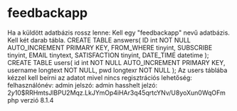 # feedbackapp
Ha a küldött adatbázis rossz lenne:
Kell egy "feedbackapp" nevű adatbázis.
Kell két darab tábla.
CREATE TABLE answers(
    ID int NOT NULL AUTO_INCREMENT PRIMARY KEY,
    FROM_WHERE tinyint,
    SUBSCRIBE tinyint,
    EMAIL tinytext,
    SATISFACTION tinyint,
    DATE_TIME datetime
);
CREATE TABLE users(
    id int NOT NULL AUTO_INCREMENT PRIMARY KEY,
    username longtext NOT NULL,
    pwd longtexr NOT NULL
);
 Az users táblába kézzel kell beírni az adatot mivel nincs regisztrációs lehetőség:
felhasználónév: admin
jelszó: admin 
hasshelt jelzó: $2y$10$RRHmtsJlBPU2Mqz.LkJYmOp4iHAr3q45qrtcYNv/U8yoXun0WqOFm
php verzió 8.1.4